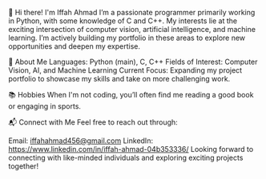 👋 Hi there! I'm Iffah Ahmad
I’m a passionate programmer primarily working in Python, with some knowledge of C and C++.
My interests lie at the exciting intersection of computer vision, artificial intelligence, and machine learning. 
I’m actively building my portfolio in these areas to explore new opportunities and deepen my expertise.

💼 About Me
Languages: Python (main), C, C++
Fields of Interest: Computer Vision, AI, and Machine Learning
Current Focus: Expanding my project portfolio to showcase my skills and take on more challenging work.

📚 Hobbies
When I'm not coding, you’ll often find me reading a good book or engaging in sports.

📬 Connect with Me
Feel free to reach out through:

Email: iffahahmad456@gmail.com
LinkedIn: https://www.linkedin.com/in/iffah-ahmad-04b353336/
Looking forward to connecting with like-minded individuals and exploring exciting projects together!
